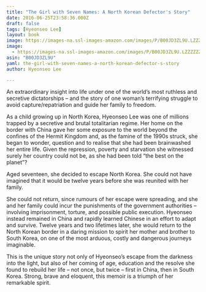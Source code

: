 ```yaml
---
title: "The Girl with Seven Names: A North Korean Defector's Story"
date: 2016-06-25T23:58:36.000Z
draft: false
tags: [Hyeonseo Lee]
layout: book
image: https://images-na.ssl-images-amazon.com/images/P/B00JD3ZL9U.LZZZZZZZ.jpg
image: 
  - https://images-na.ssl-images-amazon.com/images/P/B00JD3ZL9U.LZZZZZZZ.jpg
asin: "B00JD3ZL9U"
yaml: the-girl-with-seven-names-a-north-korean-defector-s-story
author: Hyeonseo Lee

---
```


An extraordinary insight into life under one of the world’s most ruthless and secretive dictatorships – and the story of one woman’s terrifying struggle to avoid capture/repatriation and guide her family to freedom.  
  
As a child growing up in North Korea, Hyeonseo Lee was one of millions trapped by a secretive and brutal totalitarian regime. Her home on the border with China gave her some exposure to the world beyond the confines of the Hermit Kingdom and, as the famine of the 1990s struck, she began to wonder, question and to realise that she had been brainwashed her entire life. Given the repression, poverty and starvation she witnessed surely her country could not be, as she had been told “the best on the planet”?  
  
Aged seventeen, she decided to escape North Korea. She could not have imagined that it would be twelve years before she was reunited with her family.  
  
She could not return, since rumours of her escape were spreading, and she and her family could incur the punishments of the government authorities – involving imprisonment, torture, and possible public execution. Hyeonseo instead remained in China and rapidly learned Chinese in an effort to adapt and survive. Twelve years and two lifetimes later, she would return to the North Korean border in a daring mission to spirit her mother and brother to South Korea, on one of the most arduous, costly and dangerous journeys imaginable.  
  
This is the unique story not only of Hyeonseo’s escape from the darkness into the light, but also of her coming of age, education and the resolve she found to rebuild her life – not once, but twice – first in China, then in South Korea. Strong, brave and eloquent, this memoir is a triumph of her remarkable spirit.